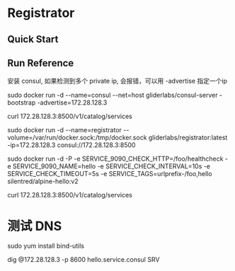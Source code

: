 # Registrator

## Quick Start

## Run Reference


安装 consul, 如果检测到多个 private ip, 会报错，可以用 -advertise 指定一个ip

sudo docker run -d --name=consul --net=host gliderlabs/consul-server -bootstrap -advertise=172.28.128.3

curl 172.28.128.3:8500/v1/catalog/services

sudo docker run -d --name=registrator --volume=/var/run/docker.sock:/tmp/docker.sock gliderlabs/registrator:latest -ip=172.28.128.3 consul://172.28.128.3:8500 

sudo docker run -d -P -e SERVICE_9090_CHECK_HTTP=/foo/healthcheck -e SERVICE_9090_NAME=hello -e SERVICE_CHECK_INTERVAL=10s -e SERVICE_CHECK_TIMEOUT=5s -e SERVICE_TAGS=urlprefix-/foo,hello silentred/alpine-hello:v2

curl 172.28.128.3:8500/v1/catalog/services

# 测试 DNS
sudo yum install bind-utils

dig @172.28.128.3 -p 8600 hello.service.consul SRV